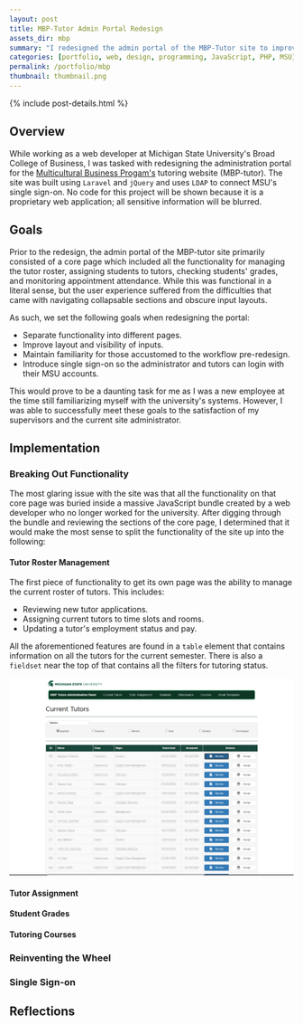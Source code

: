 ```yaml
---
layout: post
title: MBP-Tutor Admin Portal Redesign
assets_dir: mbp
summary: "I redesigned the admin portal of the MBP-Tutor site to improve the user experience and enhance productivity."
categories: [portfolio, web, design, programming, JavaScript, PHP, MSU]
permalink: /portfolio/mbp
thumbnail: thumbnail.png
---
```


{% include post-details.html %}

## Overview

While working as a web developer at Michigan State University's Broad College of Business, I was tasked with redesigning the administration portal for the [Multicultural Business Progam's](https://broad.msu.edu/undergraduate/opportunities/mbp/) tutoring website (MBP-tutor). The site was built using `Laravel` and `jQuery` and uses `LDAP` to connect MSU's single sign-on. No code for this project will be shown because it is a proprietary web application; all sensitive information will be blurred.

## Goals

Prior to the redesign, the admin portal of the MBP-tutor site primarily consisted of a core page which included all the functionality for managing the tutor roster, assigning students to tutors, checking students' grades, and monitoring appointment attendance. While this was functional in a literal sense, but the user experience suffered from the difficulties that came with navigating collapsable sections and obscure input layouts.

As such, we set the following goals when redesigning the portal: 

- Separate functionality into different pages.
- Improve layout and visibility of inputs.
- Maintain familiarity for those accustomed to the workflow pre-redesign.
- Introduce single sign-on so the administrator and tutors can login with their MSU accounts.

This would prove to be a daunting task for me as I was a new employee at the time still familiarizing myself with the university's systems. However, I was able to successfully meet these goals to the satisfaction of my supervisors and the current site administrator.

## Implementation

### Breaking Out Functionality

The most glaring issue with the site was that all the functionality on that core page was buried inside a massive JavaScript bundle created by a web developer who no longer worked for the university. After digging through the bundle and reviewing the sections of the core page, I determined that it would make the most sense to split the functionality of the site up into the following:

#### Tutor Roster Management

The first piece of functionality to get its own page was the ability to manage the current roster of tutors. This includes:

- Reviewing new tutor applications.
- Assigning current tutors to time slots and rooms.
- Updating a tutor's employment status and pay.

All the aforementioned features are found in a `table` element that contains information on all the tutors for the current semester. There is also a `fieldset` near the top of that contains all the filters for tutoring status.

<a href="/assets/mbp/roster.png" target="_blank">![](/assets/mbp/roster.png)</a>

#### Tutor Assignment

#### Student Grades

#### Tutoring Courses

### Reinventing the Wheel

### Single Sign-on

## Reflections